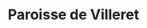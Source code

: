---
title: Paroisse de Villeret
name: Villeret
site: https://www.referguel.ch/paroisses/villeret/
territoire:
- Villeret
NPA:
- 2613
region: Erguël
---